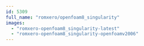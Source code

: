 ```yaml
---
id: 5309
full_name: "romxero/openfoam8_singularity"
images: 
  - "romxero-openfoam8_singularity-latest"
  - "romxero-openfoam8_singularity-openfoamv2006"
---
```

